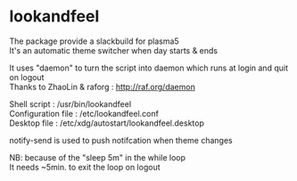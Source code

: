 # lookandfeel


The package provide a slackbuild for plasma5  
It's an automatic theme switcher when day starts & ends  

It uses "daemon" to turn the script into daemon
which runs at login and quit on logout  
Thanks to ZhaoLin & raforg : http://raf.org/daemon

Shell script : /usr/bin/lookandfeel  
Configuration file : /etc/lookandfeel.conf  
Desktop file : /etc/xdg/autostart/lookandfeel.desktop

notify-send is used to push notifcation when theme changes

NB: because of the "sleep 5m" in the while loop  
It needs ~5min. to exit the loop on logout
